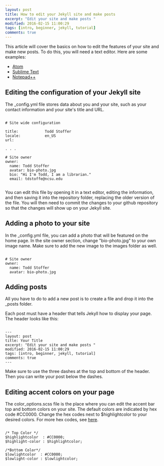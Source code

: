 ```yaml
---
layout: post
title: How to edit your Jekyll site and make posts
excerpt: "Edit your site and make posts "
modified: 2016-02-15 11:00:29 
tags: [intro, beginner, jekyll, tutorial]
comments: true
---
```


This article will cover the basics on how to edit the features of your site and make new posts. To do this, you will need a text editor. Here are some examples: 
* [Atom](https://atom.io)
* [Sublime Text](https://www.sublimetext.com)
* [Notepad++](https://notepad-plus-plus.org)

## Editing the configuration of your Jekyll site
The _config.yml file stores data about you and your site, such as your contact information and your site's title and URL.

<pre><code>
# Site wide configuration

title:            Todd Stoffer
locale:           en_US
url:

. . .

# Site owner
owner:
  name: Todd Stoffer
  avatar: bio-photo.jpg
  bio: "Hi I'm Todd, I am a librarian."
  email: tdstoffe@ncsu.edu
  
</pre></code>

You can edit this file by opening it in a text editor, editing the information, and then saving it into the repository folder, replacing the older version of the file. You will then need to commit the changes to your github repository so that the changes will show up on your Jekyll site. 


## Adding a photo to your site

In the _config.yml file, you can add a photo that will be featured on the home page. In the site owner section, change "bio-photo.jpg" to your own image name. Make sure to add the new image to the images folder as well.

<pre><code>
# Site owner
owner:
  name: Todd Stoffer
  avatar: bio-photo.jpg
</code></pre>


## Adding posts

All you have to do to add a new post is to create a file and drop it into the _posts folder. 

Each post must have a header that tells Jekyll how to display your page. The header looks like this:

<pre><code>
---
layout: post
title: Your Title
excerpt: "Edit your site and make posts "
modified: 2016-02-15 11:00:29 
tags: [intro, beginner, jekyll, tutorial]
comments: true
---
</code></pre>

Make sure to use the three dashes at the top and bottom of the header. Then you can write your post below the dashes. 

## Editing accent colors on your page

The color_options.scss file is the place where you can edit the accent bar top and bottom colors on your site. The default colors are indicated by hex code #CC0000. Change the hex codes next to $highlightcolor to your desired colors. For more hex codes, see [here](http://www.w3schools.com/colors/colors_picker.asp). 

<pre><code>
/* Top Color */
$highlightcolor  : #CC0000;
$highlight-color : $highlightcolor;

/*Bottom Color*/
$lowlightcolor  : #CC0000;
$lowlight-color : $lowlightcolor;
</code></pre>

